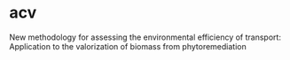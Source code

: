 # acv
New methodology for assessing the environmental efficiency of transport: Application to the valorization of biomass from phytoremediation
